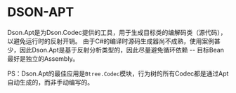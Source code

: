 ﻿# DSON-APT

Dson.Apt是为Dson.Codec提供的工具，用于生成目标类的编解码类（源代码），以避免运行时的反射开销。
由于C#的编译时源码生成器尚不成熟，使用案例甚少，因此Dson.Apt是基于反射分析类型的，因此尽量避免循环依赖 -- 目标Bean最好是独立的Assembly。

PS：Dson.Apt的最佳应用是`Btree.Codec`模块，行为树的所有Codec都是通过Apt自动生成的，而非手动编写的。